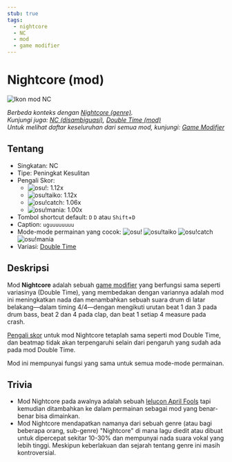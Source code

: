 ```yaml
---
stub: true
tags:
  - nightcore
  - NC
  - mod
  - game modifier
---
```


# Nightcore (mod)

![Ikon mod NC](/wiki/shared/mods/NC.png "Ikon mod Nightcore (NC)")

*Berbeda konteks dengan [Nightcore (genre)](https://en.wikipedia.org/wiki/Nightcore).*\
*Kunjungi juga: [NC (disambiguasi)](/wiki/Disambiguation/NC), [Double Time (mod)](/wiki/Gameplay/Game_modifier/Double_Time)*\
*Untuk melihat daftar keseluruhan dari semua mod, kunjungi: [Game Modifier](/wiki/Gameplay/Game_modifier)*

## Tentang

- Singkatan: NC
- Tipe: Peningkat Kesulitan
- Pengali Skor:
  - ![][osu!]: 1.12x
  - ![][osu!taiko]: 1.12x
  - ![][osu!catch]: 1.06x
  - ![][osu!mania]: 1.00x
- Tombol shortcut default: `D` `D` atau `Shift`+`D`
- Caption: `uguuuuuuuu`
- Mode-mode permainan yang cocok: ![][osu!] ![][osu!taiko] ![][osu!catch] ![][osu!mania]
- Variasi: [Double Time](/wiki/Gameplay/Game_modifier/Double_Time)

## Deskripsi

Mod **Nightcore** adalah sebuah [game modifier](/wiki/Gameplay/Game_modifier) yang berfungsi sama seperti variasinya (Double Time), yang membedakan dengan variannya adalah mod ini meningkatkan nada dan menambahkan sebuah suara drum di latar belakang—dalam timing 4/4—dengan mengikuti urutan beat 1 dan 3 pada drum bass, beat 2 dan 4 pada clap, dan beat 1 setiap 4 measure pada crash.

[Pengali skor](/wiki/Gameplay/Game_modifier/Mod_multiplier) untuk mod Nightcore tetaplah sama seperti mod Double Time, dan beatmap tidak akan terpengaruhi selain dari pengaruh yang sudah ada pada mod Double Time.

Mod ini mempunyai fungsi yang sama untuk semua mode-mode permainan.

## Trivia

- Mod Nightcore pada awalnya adalah sebuah [lelucon April Fools](https://osu.ppy.sh/community/forums/topics/49733) tapi kemudian ditambahkan ke dalam permainan sebagai mod yang benar-benar bisa dimainkan.
- Mod Nightcore mendapatkan namanya dari sebuah genre (atau bagi beberapa orang, sub-genre) "Nightcore" di mana lagu diedit atau dibuat untuk dipercepat sekitar 10-30% dan mempunyai nada suara vokal yang lebih tinggi. Meskipun keberlakuan dan sejarah tentang genre ini masih kontroversial.

[osu!]: /wiki/shared/mode/osu.png "osu!"
[osu!taiko]: /wiki/shared/mode/taiko.png "osu!taiko"
[osu!catch]: /wiki/shared/mode/catch.png "osu!catch"
[osu!mania]: /wiki/shared/mode/mania.png "osu!mania"
